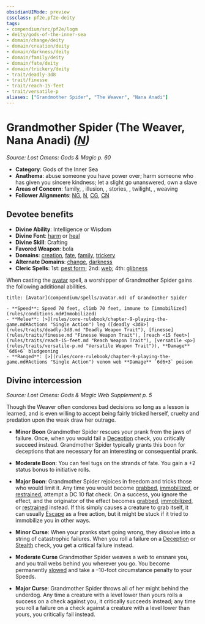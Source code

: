 ```yaml
---
obsidianUIMode: preview
cssclass: pf2e,pf2e-deity
tags:
- compendium/src/pf2e/logm
- deity/gods-of-the-inner-sea
- domain/change/deity
- domain/creation/deity
- domain/darkness/deity
- domain/family/deity
- domain/fate/deity
- domain/trickery/deity
- trait/deadly-3d8
- trait/finesse
- trait/reach-15-feet
- trait/versatile-p
aliases: ["Grandmother Spider", "The Weaver", "Nana Anadi"]
---
```

# Grandmother Spider (The Weaver, Nana Anadi) *([N](rules/traits/n-b1.md "Neutral Alignment Trait"))*  
*Source: Lost Omens: Gods & Magic p. 60*  

- **Category**: Gods of the Inner Sea
- **Anathema**: abuse someone you have power over; harm someone who has given you sincere kindness; let a slight go unanswered, own a slave
- **Areas of Concern**: family, , illusion, , stories, , twilight, , weaving
- **Follower Alignments**: [NG](rules/traits/ng-b1.md "Neutral Good Alignment Trait"), [N](rules/traits/n-b1.md "Neutral Alignment Trait"), [CG](rules/traits/cg-b1.md "Chaotic Good Alignment Trait"), [CN](rules/traits/cn-b1.md "Chaotic Neutral Alignment Trait")

## Devotee benefits

- **Divine Ability**: Intelligence or Wisdom
- **Divine Font**: [harm](compendium/spells/harm.md) or [heal](compendium/spells/heal.md)
- **Divine Skill**: Crafting
- **Favored Weapon**: bola
- **Domains**: [creation](compendium/setting/domains.md#Creation), [fate](compendium/setting/domains.md#Fate), [family](compendium/setting/domains.md#Family), [trickery](compendium/setting/domains.md#Trickery)
- **Alternate Domains**: [change](compendium/setting/domains.md#Change), [darkness](compendium/setting/domains.md#Darkness)
- **Cleric Spells**: 1st: [pest form](compendium/spells/pest-form.md); 2nd: [web](compendium/spells/web.md); 4th: [glibness](compendium/spells/glibness.md)

When casting the [avatar](compendium/spells/avatar.md) spell, a worshipper of Grandmother Spider gains the following additional abilities.

```ad-embed-avatar
title: [Avatar](compendium/spells/avatar.md) of Grandmother Spider

- **Speed**: Speed 70 feet, climb 70 feet, immune to [immobilized](rules/conditions.md#Immobilized)
- **Melee**: [>](rules/core-rulebook/chapter-9-playing-the-game.md#Actions "Single Action") leg ([deadly <3d8>](rules/traits/deadly-3d8.md "Deadly Weapon Trait"), [finesse](rules/traits/finesse.md "Finesse Weapon Trait"), [reach <15 feet>](rules/traits/reach-15-feet.md "Reach Weapon Trait"), [versatile <p>](rules/traits/versatile-p.md "Versatile Weapon Trait")), **Damage** `6d6+6` bludgeoning
- **Ranged**: [>](rules/core-rulebook/chapter-9-playing-the-game.md#Actions "Single Action") venom web **Damage** `6d6+3` poison
```

## Divine intercession
*Source: Lost Omens: Gods & Magic Web Supplement p. 5*

Though the Weaver often condones bad decisions so long as a lesson is learned, and is even willing to accept being fairly tricked herself, cruelty and predation upon the weak draw her outrage.

- **Minor Boon** Grandmother Spider rescues your prank from the jaws of failure. Once, when you would fail a [Deception](compendium/skills.md#Deception) check, you critically succeed instead. Grandmother Spider typically grants this boon for deceptions that are necessary for an interesting or consequential prank.
- **Moderate Boon**: You can feel tugs on the strands of fate. You gain a +2 status bonus to initiative rolls.
- **Major Boon**: Grandmother Spider rejoices in freedom and tricks those who would limit it. Any time you would become [grabbed](rules/conditions.md#Grabbed), [immobilized](rules/conditions.md#Immobilized), or [restrained](rules/conditions.md#Restrained), attempt a DC 10 flat check. On a success, you ignore the effect, and the originator of the effect becomes [grabbed](rules/conditions.md#Grabbed), [immobilized](rules/conditions.md#Immobilized), or [restrained](rules/conditions.md#Restrained) instead. If this simply causes a creature to grab itself, it can usually [Escape](rules/actions/escape.md) as a free action, but it might be stuck if it tried to immobilize you in other ways.

- **Minor Curse**: When your pranks start going wrong, they dissolve into a string of catastrophic failures. When you roll a failure on a [Deception](compendium/skills.md#Deception) or [Stealth](compendium/skills.md#Stealth) check, you get a critical failure instead.
- **Moderate Curse** Grandmother Spider weaves a web to ensnare you, and you trail webs behind you wherever you go. You become permanently [slowed](rules/conditions.md#Slowed) and take a –10-foot circumstance penalty to your Speeds.
- **Major Curse**: Grandmother Spider throws all of her might behind the underdog. Any time a creature with a level lower than yours rolls a success on a check against you, it critically succeeds instead; any time you roll a failure on a check against a creature with a level lower than yours, you critically fail instead.